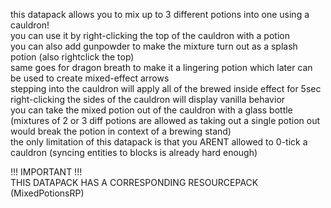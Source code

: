 this datapack allows you to mix up to 3 different potions into one using a cauldron!  
you can use it by right-clicking the top of the cauldron with a potion  
you can also add gunpowder to make the mixture turn out as a splash potion (also rightclick the top)  
same goes for dragon breath to make it a lingering potion which later can be used to create mixed-effect arrows  
stepping into the cauldron will apply all of the brewed inside effect for 5sec  
right-clicking the sides of the cauldron will display vanilla behavior  
you can take the mixed potion out of the cauldron with a glass bottle (mixtures of 2 or 3 diff potions are allowed as taking out a single potion out would break the potion in context of a brewing stand)  
the only limitation of this datapack is that you ARENT allowed to 0-tick a cauldron (syncing entities to blocks is already hard enough)  

!!! IMPORTANT !!!  
THIS DATAPACK HAS A CORRESPONDING RESOURCEPACK (MixedPotionsRP)
